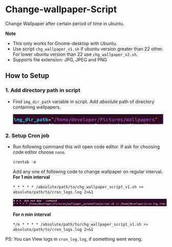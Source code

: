 # Change-wallpaper-Script
Change Wallpaper after certain period of time in ubuntu.

**Note** 
- This only works for Gnome-desktop with Ubuntu.
- Use script `chg_wallpaper_v1.sh` if ubuntu version greater than 22 other. For lower ubuntu version than 22 use `chg_wallpaper_v2.sh`.
- Supports file extension: JPG, JPEG and PNG
  
## How to Setup

### 1. Add directory path in script
- Find `img_dir_path` variable in script. Add *absolute* path of directory containing  wallpapers.

  ![alt text](imgs/img_path.png "Adding path screen shot")

### 2. Setup Cron job
- Run following command this will open code editor. If ask for choosing code editor choose `nano`.
  ```
  crontab -e
  ```
  Add any one of following code to change wallpaper on regular interval.
  **For 1 min interval**
  ```
  * * * * * /absolute/path/to/chg_wallpaper_script_v1.sh >> absolute/path/to/cron_logs.log 2>&1
  ```
  ![alt text](imgs/cron_command.png "Cron command 1 min interval")

  **For n min interval**
  ```
  */n * * * * /absolute/path/to/chg_wallpaper_script_v1.sh >> absolute/path/to/cron_logs.log 2>&1
  ```

PS: You can View logs in `cron_log.log`, if something went wrong.



